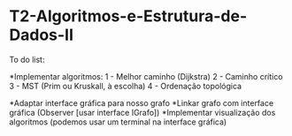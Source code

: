 # T2-Algoritmos-e-Estrutura-de-Dados-II

To do list:

*Implementar algoritmos:
	1 - Melhor caminho (Dijkstra)
	2 - Caminho crítico
	3 - MST (Prim ou Kruskall, à escolha)
	4 - Ordenação topológica

*Adaptar interface gráfica para nosso grafo
*Linkar grafo com interface gráfica (Observer [usar interface IGrafo])
*Implementar visualização dos algoritmos (podemos usar um terminal na interface gráfica)
